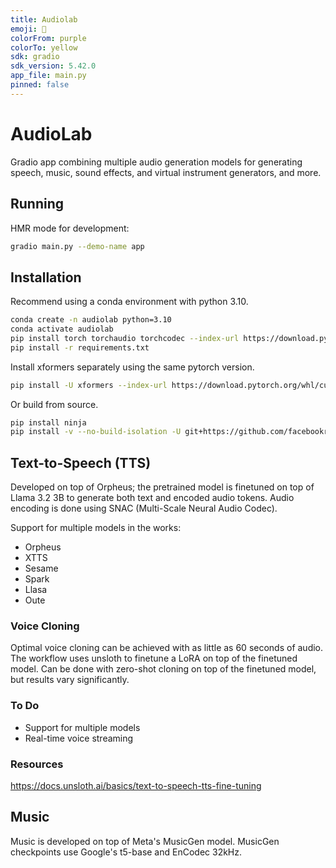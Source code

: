 ```yaml
---
title: Audiolab
emoji: 🏃
colorFrom: purple
colorTo: yellow
sdk: gradio
sdk_version: 5.42.0
app_file: main.py
pinned: false
---
```


# AudioLab

Gradio app combining multiple audio generation models for generating speech, music, sound effects, and virtual instrument generators, and more.

## Running

HMR mode for development:

```bash
gradio main.py --demo-name app
```

## Installation

Recommend using a conda environment with python 3.10. 

```bash
conda create -n audiolab python=3.10
conda activate audiolab
pip install torch torchaudio torchcodec --index-url https://download.pytorch.org/whl/cu128
pip install -r requirements.txt
```

Install xformers separately using the same pytorch version.

```bash
pip install -U xformers --index-url https://download.pytorch.org/whl/cu128
```

Or build from source.

```bash
pip install ninja
pip install -v --no-build-isolation -U git+https://github.com/facebookresearch/xformers.git@main#egg=xformers
```

## Text-to-Speech (TTS)

Developed on top of Orpheus; the pretrained model is finetuned on top of Llama 3.2 3B to generate both text and encoded audio tokens. Audio encoding is done using SNAC (Multi-Scale Neural Audio Codec).

Support for multiple models in the works:

- Orpheus
- XTTS
- Sesame
- Spark
- Llasa
- Oute

### Voice Cloning

Optimal voice cloning can be achieved with as little as 60 seconds of audio. The workflow uses unsloth to finetune a LoRA on top of the finetuned model. Can be done with zero-shot cloning on top of the finetuned model, but results vary significantly.

### To Do

- Support for multiple models
- Real-time voice streaming

### Resources

https://docs.unsloth.ai/basics/text-to-speech-tts-fine-tuning


## Music

Music is developed on top of Meta's MusicGen model. MusicGen checkpoints use Google's t5-base and EnCodec 32kHz.